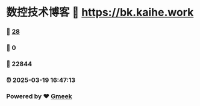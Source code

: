 # 数控技术博客 :link: https://bk.kaihe.work 
### :page_facing_up: [28](https://bk.kaihe.work/tag.html) 
### :speech_balloon: 0 
### :hibiscus: 22844 
### :alarm_clock: 2025-03-19 16:47:13 
### Powered by :heart: [Gmeek](https://github.com/Meekdai/Gmeek)
